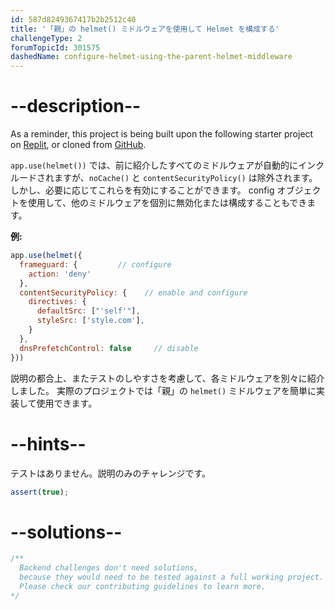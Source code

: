 ```yaml
---
id: 587d8249367417b2b2512c40
title: '「親」の helmet() ミドルウェアを使用して Helmet を構成する'
challengeType: 2
forumTopicId: 301575
dashedName: configure-helmet-using-the-parent-helmet-middleware
---
```


# --description--

As a reminder, this project is being built upon the following starter project on <a href="https://replit.com/github/topcoder-platform/boilerplate-infosec" target="_blank" rel="noopener noreferrer nofollow">Replit</a>, or cloned from <a href="https://github.com/topcoder-platform/boilerplate-infosec/" target="_blank" rel="noopener noreferrer nofollow">GitHub</a>.

`app.use(helmet())` では、前に紹介したすべてのミドルウェアが自動的にインクルードされますが、`noCache()` と `contentSecurityPolicy()` は除外されます。しかし、必要に応じてこれらを有効にすることができます。 config オブジェクトを使用して、他のミドルウェアを個別に無効化または構成することもできます。

**例:**

```js
app.use(helmet({
  frameguard: {         // configure
    action: 'deny'
  },
  contentSecurityPolicy: {    // enable and configure
    directives: {
      defaultSrc: ["'self'"],
      styleSrc: ['style.com'],
    }
  },
  dnsPrefetchControl: false     // disable
}))
```

説明の都合上、またテストのしやすさを考慮して、各ミドルウェアを別々に紹介しました。 実際のプロジェクトでは「親」の `helmet()` ミドルウェアを簡単に実装して使用できます。

# --hints--

テストはありません。説明のみのチャレンジです。

```js
assert(true);
```

# --solutions--

```js
/**
  Backend challenges don't need solutions, 
  because they would need to be tested against a full working project. 
  Please check our contributing guidelines to learn more.
*/
```
